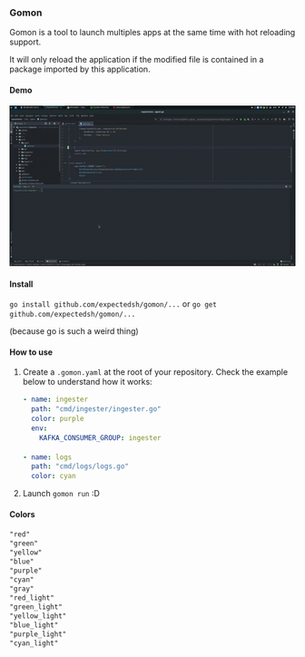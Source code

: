 ### Gomon

Gomon is a tool to launch multiples apps at the same time with hot reloading support. 

It will only reload the application if the modified file is contained in a package imported by this application.

#### Demo

![demo](.github/gomon.gif)

#### Install

`go install github.com/expectedsh/gomon/...`
or
`go get github.com/expectedsh/gomon/...`

(because go is such a weird thing)

#### How to use

1. Create a `.gomon.yaml` at the root of your repository. Check the example below to understand how it works:
    ```yaml
    - name: ingester
      path: "cmd/ingester/ingester.go"
      color: purple
      env:
        KAFKA_CONSUMER_GROUP: ingester
    
    - name: logs
      path: "cmd/logs/logs.go"
      color: cyan
    ```
2. Launch `gomon run` :D


#### Colors

```
"red"
"green"
"yellow"
"blue"
"purple"
"cyan"
"gray"
"red_light"
"green_light"
"yellow_light"
"blue_light"
"purple_light"
"cyan_light"
```
